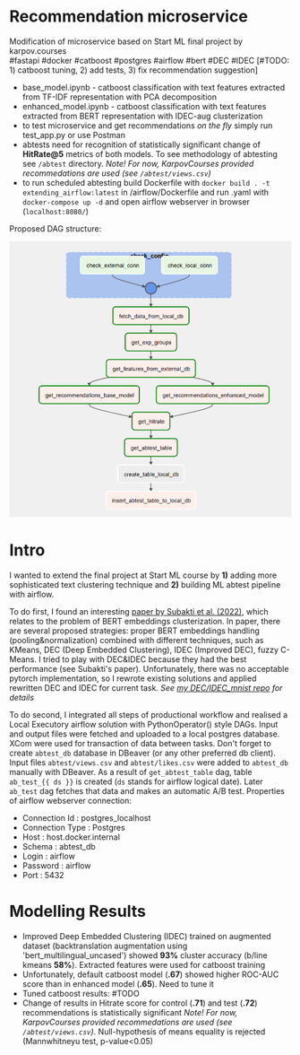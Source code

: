 # Recommendation microservice
Modification of microservice based on Start ML final project by karpov.courses <br />
#fastapi #docker #catboost #postgres #airflow #bert #DEC #IDEC
[#TODO: 1) catboost tuning, 2) add tests, 3) fix recommendation suggestion]

* base_model.ipynb - catboost classification with text features extracted from TF-IDF representation with PCA decomposition
* enhanced_model.ipynb - catboost classification with text features extracted from BERT representation with IDEC-aug clusterization
* to test microservice and get recommendations *on the fly* simply run test_app.py or use Postman
* abtests need for recognition of statistically significant change of **HitRate@5** metrics of both models. To see methodology of abtesting see `/abtest` directory. *Note! For now, KarpovCourses provided recommedations are used (see `/abtest/views.csv`)*
* to run scheduled abtesting build Dockerfile with `docker build . -t extending_airflow:latest` in /airflow/Dockerfile and run .yaml  with `docker-compose up -d` and open airflow webserver in browser (`localhost:8080/`)

Proposed DAG structure:

![DAG schema](DAG_schema.png)

# Intro
I wanted to extend the final project at Start ML course by **1)** adding more sophisticated text clustering technique and **2)** building ML abtest pipeline with airflow.

To do first, I found an interesting [paper by Subakti et al. (2022)](https://journalofbigdata.springeropen.com/articles/10.1186/s40537-022-00564-9), which relates to the problem of BERT embeddings clusterization. In paper, there are several proposed strategies: proper BERT embeddings handling (pooling&normalization) combined with different techniques, such as KMeans, DEC (Deep Embedded Clustering), IDEC (Improved DEC), fuzzy C-Means. I tried to play with DEC&IDEC because they had the best performance (see Subakti's paper). Unfortunately, there was no acceptable pytorch implementation, so I rewrote existing solutions and applied rewritten DEC and IDEC for current task. *See [my DEC/IDEC_mnist repo](https://github.com/grokhi/pytorch_DEC_IDEC_2022) for details*

To do second, I integrated all steps of productional workflow and realised a Local Executory airflow solution with PythonOperator() style DAGs. Input and output files were fetched and uploaded to a local postgres database. XCom were used for transaction of data between tasks. Don't forget to create `abtest_db` database in DBeaver (or any other preferred db client). Input files `abtest/views.csv` and `abtest/likes.csv` were added to `abtest_db` manually with DBeaver. As a result of `get_abtest_table` dag, table `ab_test_{{ ds }}` is created (`ds` stands for airflow logical date). Later `ab_test` dag fetches that data and makes an automatic A/B test. Properties of airflow webserver connection:
* Connection Id : postgres_localhost
* Connection Type : Postgres
* Host : host.docker.internal
* Schema : abtest_db
* Login : airflow
* Password : airflow
* Port : 5432 


# Modelling Results
- Improved Deep Embedded Clustering (IDEC) trained on augmented dataset (backtranslation augmentation using 'bert_multilingual_uncased') showed **93%** cluster accuracy (b/line kmeans **58%**). Extracted features were used for catboost training
- Unfortunately, default catboost model (**.67**) showed higher ROC-AUC score than in enhanced model (**.65**). Need to tune it
- Tuned catboost results: #TODO
- Change of results in Hitrate score for control (**.71**) and test (**.72**) recommendations is statistically significant *Note! For now, KarpovCourses provided recommedations are used (see `/abtest/views.csv`)*. Null-hypothesis of means equality is rejected (Mannwhitneyu test, p-value<0.05)